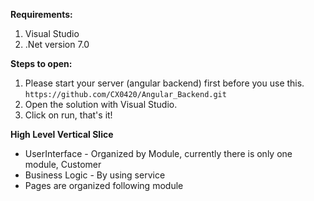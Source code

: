 **Requirements:**
1. Visual Studio
2. .Net version 7.0

**Steps to open:**
1. Please start your server (angular backend) first before you use this.
   ```https://github.com/CX0420/Angular_Backend.git```
3. Open the solution with Visual Studio.
4. Click on run, that's it!

**High Level Vertical Slice**
* UserInterface - Organized by Module, currently there is only one module, Customer
* Business Logic - By using service
* Pages are organized following module

